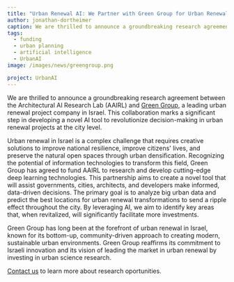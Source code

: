 ```yaml
---
title: "Urban Renewal AI: We Partner with Green Group for Urban Renewal Innovation"
author: jonathan-dortheimer
caption: We are thrilled to announce a groundbreaking research agreement between the Architectural AI Research Lab (AAIRL) and Green Group, a leading urban renewal project company in Israel. This collaboration marks a significant step in developing a novel AI tool to revolutionize decision-making in urban renewal projects at the city level.
tags:
  - funding
  - urban planning
  - artificial intelligence
  - UrbanAI
image: /images/news/greengroup.png

project: UrbanAI
---
```



We are thrilled to announce a groundbreaking research agreement between the Architectural AI Research Lab (AAIRL) and [Green Group](https://www.green-group.co.il/), a leading urban renewal project company in Israel. This collaboration marks a significant step in developing a novel AI tool to revolutionize decision-making in urban renewal projects at the city level.

Urban renewal in Israel is a complex challenge that requires creative solutions to improve national resilience, improve citizens' lives, and preserve the natural open spaces through urban densification. Recognizing the potential of information technologies to transform this field, Green Group has agreed to fund AAIRL to research and develop cutting-edge deep learning technologies. This partnership aims to create a novel tool that will assist governments, cities, architects, and developers make informed, data-driven decisions. The primary goal is to analyze big urban data and predict the best locations for urban renewal transformations to send a ripple effect throughout the city. By leveraging AI, we aim to identify key areas that, when revitalized, will significantly facilitate more investments.

Green Group has long been at the forefront of urban renewal in Israel, known for its bottom-up, community-driven approach to creating modern, sustainable urban environments. Green Group reaffirms its commitment to Israeli innovation and its vision of leading the market in urban renewal by investing in urban science research.


<a href="/contact/">Contact us</a> to learn more about research oportunities.